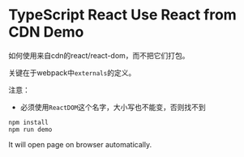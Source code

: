 TypeScript React Use React from CDN Demo
=========================================

如何使用来自cdn的react/react-dom，而不把它们打包。

关键在于webpack中`externals`的定义。

注意：
- 必须使用`ReactDOM`这个名字，大小写也不能变，否则找不到

```
npm install
npm run demo
```

It will open page on browser automatically.
